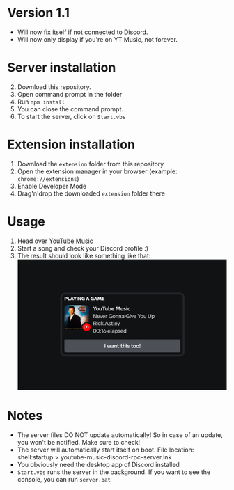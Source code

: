 # Version 1.1
- Will now fix itself if not connected to Discord.
- Will now only display if you're on YT Music, not forever.

# Server installation
2) Download this repository.
3) Open command prompt in the folder
4) Run `npm install`
5) You can close the command prompt.
5) To start the server, click on `Start.vbs`

# Extension installation
1) Download the `extension` folder from this repository
2) Open the extension manager in your browser (example: `chrome://extensions`)
3) Enable Developer Mode
4) Drag'n'drop the downloaded `extension` folder there

# Usage
1) Head over [YouTube Music](https://music.youtube.com/)
2) Start a song and check your Discord profile :)
3) The result should look like something like that:
![Example image](Example.png)
# Notes
- The server files DO NOT update automatically! So in case of an update, you won't be notified. Make sure to check!
- The server will automatically start itself on boot. File location: shell:startup > youtube-music-discord-rpc-server.lnk
- You obviously need the desktop app of Discord installed
- `Start.vbs` runs the server in the background. If you want to see the console, you can run `server.bat`
